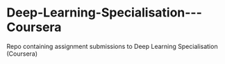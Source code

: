 # Deep-Learning-Specialisation---Coursera
Repo containing assignment submissions to Deep Learning Specialisation (Coursera)
